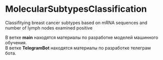 # MolecularSubtypesClassification
Classifitying breast cancer subtypes based on mRNA sequences and number of lymph nodes examined positive

В ветке **main** находятся материалы по разработке моделей машинного обучения.  
В ветке **TelegramBot** находятся материалы по разработке телеграм бота.
